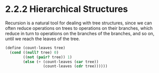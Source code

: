 # 2.2.2 Hierarchical Structures

Recursion is a natural tool for dealing with tree structures, since we can often reduce operations on trees to operations on their branches, which reduce in turn to operations on the branches of the branches, and so on, until we reach the leaves of the tree.

```Scheme
(define (count-leaves tree)
  (cond ((null? tree) 0)
        ((not (pair? tree)) 1)
        (else (+ (count-leaves (car tree))
                 (count-leaves (cdr tree))))))
```
